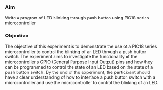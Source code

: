 ### Aim
Write a program of LED blinking through push button using PIC18 series microcontroller.

### Objective
The objective of this experiment is to demonstrate the use of a PIC18 series microcontroller to control the blinking of an LED through a push button switch. The experiment aims to investigate the functionality of the microcontroller's GPIO (General Purpose Input Output) pins and how they can be programmed to control the state of an LED based on the state of a push button switch. By the end of the experiment, the participant should have a clear understanding of how to interface a push button switch with a microcontroller and use the microcontroller to control the blinking of an LED.
